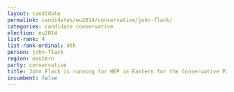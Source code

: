 ```yaml
---
layout: candidate
permalink: candidates/eu2014/conservative/john-flack/
categories: candidate conservative
election: eu2014
list-rank: 4
list-rank-ordinal: 4th
person: john-flack
region: eastern
party: conservative
title: John Flack is running for MEP in Eastern for the Conservative Party
incumbent: false
---
```

